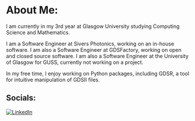 # About Me:
I am currently in my 3rd year at Glasgow University studying Computing Science and Mathematics. 

I am a Software Engineer at Sivers Photonics, working on an in-house software.
I am also a Software Engineer at GDSFactory, working on open and closed source software.
I am also a Software Engineer at the University of Glasgow for GUSS, currently not working on a project.

In my free time, I enjoy working on Python packages, including GDSR, a tool for intuitive manipulation of GDSII files.

## Socials:
[![LinkedIn](https://img.shields.io/badge/LinkedIn-%230077B5.svg?logo=linkedin&logoColor=white)](https://linkedin.com/in/https://www.linkedin.com/in/matthew-mckee-227401289) 
